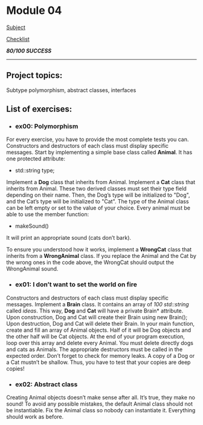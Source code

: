 # Module 04
[Subject](https://cdn.intra.42.fr/pdf/pdf/52162/en.subject.pdf)

[Checklist](https://github.com/mharriso/school21-checklists/blob/master/ng_4_cpp_module_04.pdf)

***80/100 SUCCESS***

---
## Project topics:
Subtype polymorphism, abstract classes, interfaces

## List of exercises:
* ### ex00: Polymorphism

For every exercise, you have to provide the most complete tests you can.
Constructors and destructors of each class must display specific messages. 
Start by implementing a simple base class called **Animal**. It has one protected
attribute:
-	std::string type;

Implement a **Dog** class that inherits from Animal.
Implement a **Cat** class that inherits from Animal.
These two derived classes must set their type field depending on their name. Then,
the Dog’s type will be initialized to "Dog", and the Cat’s type will be initialized to "Cat".
The type of the Animal class can be left empty or set to the value of your choice.
Every animal must be able to use the member function:
-	makeSound()

It will print an appropriate sound (cats don’t bark).

To ensure you understood how it works, implement a **WrongCat** class that inherits
from a **WrongAnimal** class. If you replace the Animal and the Cat by the wrong ones
in the code above, the WrongCat should output the WrongAnimal sound.


* ### ex01: I don’t want to set the world on fire

Constructors and destructors of each class must display specific messages.
Implement a **Brain** class. It contains an array of *100 std::string* called *ideas*.
This way, **Dog** and **Cat** will have a private Brain\* attribute.
Upon construction, Dog and Cat will create their Brain using new Brain();
Upon destruction, Dog and Cat will delete their Brain.
In your main function, create and fill an array of Animal objects. Half of it will
be Dog objects and the other half will be Cat objects. At the end of your program
execution, loop over this array and delete every Animal. You must delete directly dogs
and cats as Animals. The appropriate destructors must be called in the expected order.
Don’t forget to check for memory leaks.
A copy of a Dog or a Cat mustn’t be shallow. Thus, you have to test that your copies
are deep copies!


* ### ex02: Abstract class

Creating Animal objects doesn’t make sense after all. It’s true, they make no sound!
To avoid any possible mistakes, the default Animal class should not be instantiable.
Fix the Animal class so nobody can instantiate it. Everything should work as before.
